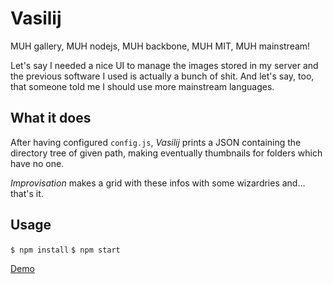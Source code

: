 Vasilij
=======
MUH gallery, MUH nodejs, MUH backbone, MUH MIT, MUH mainstream!

Let's say I needed a nice UI to manage the images stored in my server and the previous software I used is actually a bunch of shit.
And let's say, too, that someone told me I should use more mainstream languages.

What it does
------------
After having configured `config.js`, *Vasilij* prints a JSON containing the directory tree of given path, making eventually thumbnails for folders which have no one.

*Improvisation* makes a grid with these infos with some wizardries and... that's it.

Usage
-----
`$ npm install`
`$ npm start`

[Demo](http://vasilij.giovannicapuano.net)